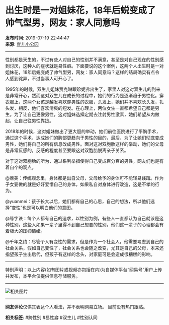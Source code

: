 # 出生时是一对姐妹花，18年后蜕变成了帅气型男，网友：家人同意吗

**发布时间**: 2019-07-19 22:44:47  
**来源**: [育儿小公园](https://www.163.com/dy/media/T1533202177051.html)  

---

性别都是天生的，不过有些人对自己的性别并不满意，甚至是对自己现在的性别感到讨厌，这种人的症状就是易性癖。下面要说的这个案例，这两个人出生时是一对姐妹花，18年后蜕变成了帅气型男，网友：家人同意吗？这样的结局确实有点令人感到诧异，不过当事人可开心了。

1995年的时候，双生儿姐妹贾克琳跟珍妮弗出生了，家里人对这对双生儿的到来是非常开心，然而这对双生儿在成长的过程中，她们的行为是逐渐趋于男性化。穿衣服上，这两个女孩是越发喜欢穿男性的衣服，头发上，她们并不喜欢长头发，扎头发，相反，他们喜欢清爽的短发。在心理上，两位女生一直都希望自己都是男生。为了让自己更像男性，这对姐妹选择定期去注射男性激素，她们希望从内做起，让自己往男性靠拢。

2018年的时候，这对姐妹做出了更大胆的举动，她们前往医院进行了平胸手术，通过这个手术，达成她们的胸部更趋向于男性的目的，最后，为了让她们彻底变成男性，她们将自己的所有信息改成男性。面对这对双胞胎这样的举动，她们的父母是非常反感的，反感的程度甚至要跟这对双胞胎脱离亲子关系。

对于这对双胞胎的所为，通过系列举措使得自己变成百分百的男性，网友们也是有着自个的观点。

@鼎美：传统观念里，身体都是出自父母，父母给予的身体可不能轻易践踏。作为子女要做的就是好好爱惜自己的身体，如果私自对身体进行改造，这是不孝的行为。

@yuanmei：孩子长大以后，她们都有自己的心思，自己的想法，所以他们选择“变性”也是可以明白他们的意图。

@缘字诀：每个人都有自己的追求，以性别为例，有些人一直都认为自己就该是这种性别，这些人如果一辈子里得不到自己想要的性别，他们这一辈子的心理都会有着极大的压抑情绪。

@千年之约：尽管个人有变性的需求，但是作为一个社会人，他需要考虑到自己的社会关系，假如自己变性了，社会关系也会随之改变，尤其是自己的父母，本来还指望孩子生出后代，但孩子有这样的念头，对家庭可是会造成很糟糕的影响。

---

特别声明：以上内容(如有图片或视频亦包括在内)为自媒体平台“网易号”用户上传并发布，本平台仅提供信息存储服务。

---

![相关图片](http://cms-bucket.nosdn.127.net/d372c247f36f409280ddd8cfc1d09f7e20161223114104.jpg)

---

**网友评论**仅供其表达个人看法，并不表明网易立场。 
目前没有热门跟贴。  

**相关标签**: #跨性别 #易性癖 #双生儿 #性别认同